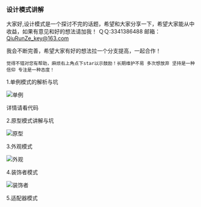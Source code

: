 ### 设计模式讲解
大家好,设计模式是一个探讨不完的话题，希望和大家分享一下，希望大家能从中收益，如果有意见和好的想法请加我！
 ＱＱ:3341386488
 邮箱：QiuRunZe_key@163.com

我会不断完善，希望大家有好的想法拉一个分支提高，一起合作！


    觉得不错对您有帮助，麻烦右上角点下star以示鼓励！长期维护不易 多次想放弃 坚持是一种信仰 专注是一种态度！



1.单例模式的解析与坑<br>

![单例](http://i2.bvimg.com/601558/2c0b057f59b9b592.png)

详情请看代码

2.原型模式讲解与坑

![原型](http://i4.bvimg.com/601558/9c46e605b0f72d82.png)

3.外观模式

![外观](http://i4.bvimg.com/601558/b2c4fb3b1ab63a1c.png)

4.装饰者模式

![装饰者](http://i4.bvimg.com/601558/7e469972bb15748e.png)

5.适配器模式






 